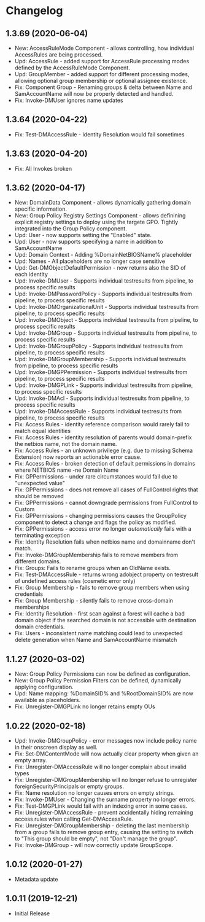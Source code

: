 ﻿# Changelog

## 1.3.69 (2020-06-04)

- New: AccessRuleMode Component - allows controlling, how individual AccessRules are being processed.
- Upd: AccessRule - added support for AccessRule processing modes defined by the AccessRuleMode Component.
- Upd: GroupMember - added support for different processing modes, allowing optional group membership or optional assignee existence.
- Fix: Component Group - Renaming groups & delta between Name and SamAccountName will now be properly detected and handled.
- Fix: Invoke-DMUser ignores name updates

## 1.3.64 (2020-04-22)

- Fix: Test-DMAccessRule - Identity Resolution would fail sometimes

## 1.3.63 (2020-04-20)

- Fix: All Invokes broken

## 1.3.62 (2020-04-17)

- New: DomainData Component - allows dynamically gathering domain specific information.
- New: Group Policy Registry Settings Component - allows definining explicit registry settings to deploy using the targete GPO. Tightly integrated into the Group Policy component.
- Upd: User - now supports setting the "Enabled" state.
- Upd: User - now supports specifying a name in addition to SamAccountName
- Upd: Domain Context - Adding %DomainNetBIOSName% placeholder
- Upd: Names - All placeholders are no longer case sensitive
- Upd: Get-DMObjectDefaultPermission - now returns also the SID of each identity
- Upd: Invoke-DMUser - Supports individual testresults from pipeline, to process specific results
- Upd: Invoke-DMPasswordPolicy - Supports individual testresults from pipeline, to process specific results
- Upd: Invoke-DMOrganizationalUnit - Supports individual testresults from pipeline, to process specific results
- Upd: Invoke-DMObject - Supports individual testresults from pipeline, to process specific results
- Upd: Invoke-DMGroup - Supports individual testresults from pipeline, to process specific results
- Upd: Invoke-DMGroupPolicy - Supports individual testresults from pipeline, to process specific results
- Upd: Invoke-DMGroupMembership - Supports individual testresults from pipeline, to process specific results
- Upd: Invoke-DMGPPermission - Supports individual testresults from pipeline, to process specific results
- Upd: Invoke-DMGPLink - Supports individual testresults from pipeline, to process specific results
- Upd: Invoke-DMAcl - Supports individual testresults from pipeline, to process specific results
- Upd: Invoke-DMAccessRule - Supports individual testresults from pipeline, to process specific results
- Fix: Access Rules - identity reference comparison would rarely fail to match equal identities
- Fix: Access Rules - identity resolution of parents would domain-prefix the netbios name, not the domain name.
- Fix: Access Rules - an unknown privilege (e.g. due to missing Schema Extension) now reports an actionable error cause.
- Fix: Access Rules - broken detection of default permissions in domains where NETBIOS name -ne Domain Name
- Fix: GPPermissions - under rare circumstances would fail due to "unexpected value"
- Fix: GPPermissions - does not remove all cases of FullControl rights that should be removed
- Fix: GPPermissions - cannot downgrade permissions from FullControl to Custom
- Fix: GPPermissions - changing permissions causes the GroupPolicy component to detect a change and flags the policy as modified.
- Fix: GPPermissions - access error no longer _automatically_ fails with a terminating exception
- Fix: Identity Resolution fails when netbios name and domainname don't match.
- Fix: Invoke-DMGroupMembership fails to remove members from different domains.
- Fix: Groups: Fails to rename groups when an OldName exists.
- Fix: Test-DMAccessRule - returns wrong adobject property on testresult of undefined access rules (cosmetic error only)
- Fix: Group Membership - fails to remove group members when using credentials
- Fix: Group Membership - silently fails to remove cross-domain memberships
- Fix: Identity Resolution - first scan against a forest will cache a bad domain object if the searched domain is not accessible with destination domain credentials.
- Fix: Users - inconsistent name matching could lead to unexpected delete generation when Name and SamAccountName mismatch

## 1.1.27 (2020-03-02)

- New: Group Policy Permissions can now be defined as configuration.
- New: Group Policy Permission Filters can be defined, dynamically applying configuration.
- Upd: Name mapping: %DomainSID% and %RootDomainSID% are now available as placeholders.
- Fix: Unregister-DMGPLink no longer retains empty OUs

## 1.0.22 (2020-02-18)

- Upd: Invoke-DMGroupPolicy - error messages now include policy name in their onscreen display as well.
- Fix: Set-DMContentMode will now actually clear property when given an empty array.
- Fix: Unregister-DMAccessRule will no longer complain about invalid types
- Fix: Unregister-DMGroupMembership will no longer refuse to unregister foreignSecurityPrincipals or empty groups.
- Fix: Name resolution no longer causes errors on empty strings.
- Fix: Invoke-DMUser - Changing the surname property no longer errors.
- Fix: Test-DMGPLink would fail with an indexing error in some cases.
- Fix: Unregister-DMAccessRule - prevent accidentally hiding remaining access rules when calling Get-DMAccessRule.
- Fix: Unregister-DMGroupMembership - deleting the last membership from a group fails to remove group entry, causing the setting to switch to "This group should be empty", not "Don't manage the group".
- Fix: Invoke-DMGroup - will now correctly update GroupScope.

## 1.0.12 (2020-01-27)

- Metadata update

## 1.0.11 (2019-12-21)

- Initial Release

